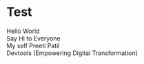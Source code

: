 # Test
Hello World
<br>
Say Hi to Everyone
<br>
My self Preeti Patil
<br>
Devtools (Empowering Digital Transformation)
